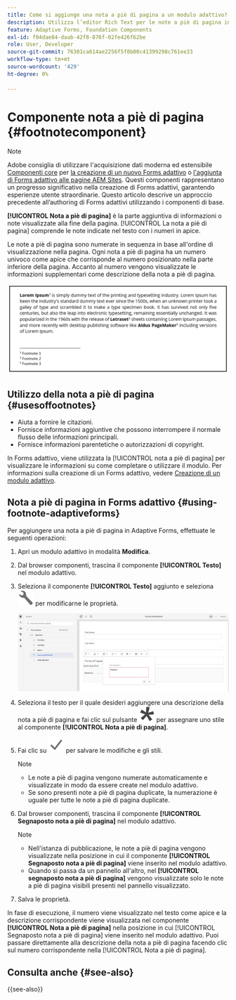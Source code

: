 ```yaml
---
title: Come si aggiunge una nota a piè di pagina a un modulo adattivo?
description: Utilizza l’editor Rich Text per le note a piè di pagina in un modulo adattivo.
feature: Adaptive Forms, Foundation Components
exl-id: f04dae84-daab-42f8-876f-02fe426f62be
role: User, Developer
source-git-commit: 76301ca614ae2256f5f8b00c41399298c761ee33
workflow-type: tm+mt
source-wordcount: '429'
ht-degree: 0%

---
```


# Componente nota a piè di pagina {#footnotecomponent}

>[!NOTE]
>
> Adobe consiglia di utilizzare l&#39;acquisizione dati moderna ed estensibile [Componenti core](https://experienceleague.adobe.com/docs/experience-manager-core-components/using/adaptive-forms/introduction.html?lang=it) per [la creazione di un nuovo Forms adattivo](/help/forms/creating-adaptive-form-core-components.md) o [l&#39;aggiunta di Forms adattivo alle pagine AEM Sites](/help/forms/create-or-add-an-adaptive-form-to-aem-sites-page.md). Questi componenti rappresentano un progresso significativo nella creazione di Forms adattivi, garantendo esperienze utente straordinarie. Questo articolo descrive un approccio precedente all’authoring di Forms adattivi utilizzando i componenti di base.

**[!UICONTROL Nota a piè di pagina]** è la parte aggiuntiva di informazioni o note visualizzate alla fine della pagina. [!UICONTROL La nota a piè di pagina] comprende le note indicate nel testo con i numeri in apice.

Le note a piè di pagina sono numerate in sequenza in base all&#39;ordine di visualizzazione nella pagina. Ogni nota a piè di pagina ha un numero univoco come apice che corrisponde al numero posizionato nella parte inferiore della pagina. Accanto al numero vengono visualizzate le informazioni supplementari come descrizione della nota a piè di pagina.

![Descrizione nota](/help/forms/assets/footnote_description.png)


## Utilizzo della nota a piè di pagina {#usesoffootnotes}

* Aiuta a fornire le citazioni.
* Fornisce informazioni aggiuntive che possono interrompere il normale flusso delle informazioni principali.
* Fornisce informazioni parentetiche o autorizzazioni di copyright.

In Forms adattivo, viene utilizzata la [!UICONTROL nota a piè di pagina] per visualizzare le informazioni su come completare o utilizzare il modulo. Per informazioni sulla creazione di un Forms adattivo, vedere [Creazione di un modulo adattivo](https://experienceleague.adobe.com/docs/experience-manager-cloud-service/content/forms/create-an-adaptive-form/create-an-adaptive-form-on-forms-cs/creating-adaptive-form.html?lang=it).

## Nota a piè di pagina in Forms adattivo {#using-footnote-adaptiveforms}

Per aggiungere una nota a piè di pagina in Adaptive Forms, effettuate le seguenti operazioni:
1. Apri un modulo adattivo in modalità **Modifica**.
1. Dal browser componenti, trascina il componente **[!UICONTROL Testo]** nel modulo adattivo.
1. Seleziona il componente **[!UICONTROL Testo]** aggiunto e seleziona ![cmppr](assets/configure-icon.svg) per modificarne le proprietà.

   ![Nota a piè di pagina in Forms adattivo](/help/forms/assets/footnote_rte.png)

1. Seleziona il testo per il quale desideri aggiungere una descrizione della nota a piè di pagina e fai clic sul pulsante ![stella](/help/forms/assets/asterisk.svg) per assegnare uno stile al componente **[!UICONTROL Nota a piè di pagina]**.

1. Fai clic su ![check](/help/forms/assets/save_icon.svg) per salvare le modifiche e gli stili.

   >[!NOTE]
   >
   >* Le note a piè di pagina vengono numerate automaticamente e visualizzate in modo da essere create nel modulo adattivo.
   >* Se sono presenti note a piè di pagina duplicate, la numerazione è uguale per tutte le note a piè di pagina duplicate.

1. Dal browser componenti, trascina il componente **[!UICONTROL Segnaposto nota a piè di pagina]** nel modulo adattivo.

   >[!NOTE]
   >
   >* Nell&#39;istanza di pubblicazione, le note a piè di pagina vengono visualizzate nella posizione in cui il componente **[!UICONTROL Segnaposto nota a piè di pagina]** viene inserito nel modulo adattivo.
   >* Quando si passa da un pannello all&#39;altro, nel **[!UICONTROL segnaposto nota a piè di pagina]** vengono visualizzate solo le note a piè di pagina visibili presenti nel pannello visualizzato.

1. Salva le proprietà.

In fase di esecuzione, il numero viene visualizzato nel testo come apice e la descrizione corrispondente viene visualizzata nel componente **[!UICONTROL Nota a piè di pagina]** nella posizione in cui [!UICONTROL Segnaposto nota a piè di pagina] viene inserito nel modulo adattivo. Puoi passare direttamente alla descrizione della nota a piè di pagina facendo clic sul numero corrispondente nella [!UICONTROL Nota a piè di pagina].


## Consulta anche {#see-also}

{{see-also}}